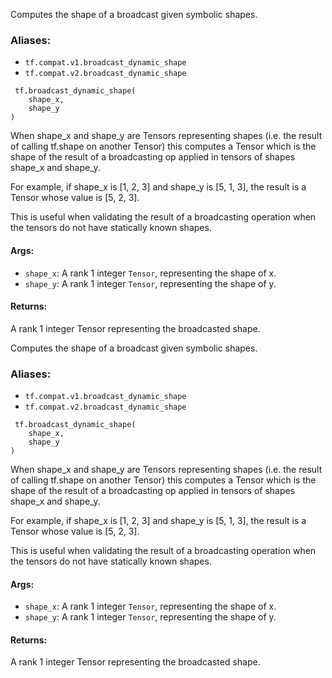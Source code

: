 
Computes the shape of a broadcast given symbolic shapes.
### Aliases:
- `tf.compat.v1.broadcast_dynamic_shape`
- `tf.compat.v2.broadcast_dynamic_shape`

```
 tf.broadcast_dynamic_shape(
    shape_x,
    shape_y
)
```

When shape_x and shape_y are Tensors representing shapes (i.e. the result of calling tf.shape on another Tensor) this computes a Tensor which is the shape of the result of a broadcasting op applied in tensors of shapes shape_x and shape_y.

For example, if shape_x is [1, 2, 3] and shape_y is [5, 1, 3], the result is a Tensor whose value is [5, 2, 3].

This is useful when validating the result of a broadcasting operation when the tensors do not have statically known shapes.
#### Args:
- `shape_x`: A rank 1 integer `Tensor`, representing the shape of x.
- `shape_y`: A rank 1 integer `Tensor`, representing the shape of y.
#### Returns:

A rank 1 integer Tensor representing the broadcasted shape.

Computes the shape of a broadcast given symbolic shapes.
### Aliases:
- `tf.compat.v1.broadcast_dynamic_shape`
- `tf.compat.v2.broadcast_dynamic_shape`

```
 tf.broadcast_dynamic_shape(
    shape_x,
    shape_y
)
```

When shape_x and shape_y are Tensors representing shapes (i.e. the result of calling tf.shape on another Tensor) this computes a Tensor which is the shape of the result of a broadcasting op applied in tensors of shapes shape_x and shape_y.

For example, if shape_x is [1, 2, 3] and shape_y is [5, 1, 3], the result is a Tensor whose value is [5, 2, 3].

This is useful when validating the result of a broadcasting operation when the tensors do not have statically known shapes.
#### Args:
- `shape_x`: A rank 1 integer `Tensor`, representing the shape of x.
- `shape_y`: A rank 1 integer `Tensor`, representing the shape of y.
#### Returns:

A rank 1 integer Tensor representing the broadcasted shape.
